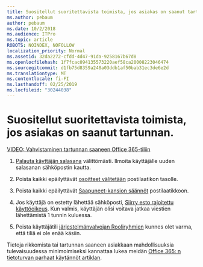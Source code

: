 ```yaml
---
title: Suositellut suoritettavista toimista, jos asiakas on saanut tartunnan.
ms.author: pebaum
author: pebaum
ms.date: 10/2/2018
ms.audience: ITPro
ms.topic: article
ROBOTS: NOINDEX, NOFOLLOW
localization_priority: Normal
ms.assetid: 32da2272-cfdd-4d47-91da-9258167b67d8
ms.openlocfilehash: 1f7fcac094135573220aef58ca20008223046474
ms.sourcegitcommit: d1fb75d8359a248a03ddb1af50bab31ec3de6e2d
ms.translationtype: MT
ms.contentlocale: fi-FI
ms.lasthandoff: 02/25/2019
ms.locfileid: "30244038"
---
```

# <a name="recommended-steps-to-take-if-an-account-is-compromised"></a>Suositellut suoritettavista toimista, jos asiakas on saanut tartunnan.

[VIDEO: Vahvistaminen tartunnan saaneen Office 365-tiliin](https://www.microsoft.com/videoplayer/embed/RE2jvOb?pid=ocpVideo0-innerdiv-oneplayer&amp;postJsllMsg=true&amp;maskLevel=20&amp;autoplay=true)
  
1. [Palauta käyttäjän salasana](https://support.office.com/article/7a5d073b-7fae-4aa5-8f96-9ecd041aba9c) välittömästi. Ilmoita käyttäjälle uuden salasanan sähköpostin kautta. 
    
2. Poista kaikki epäilyttävät [osoitteet välitetään](https://support.office.com/article/ab5eb117-0f22-4fa7-a662-3a6bdb0add74) postilaatikon tasolle. 
    
3. Poista kaikki epäilyttävät [Saapuneet-kansion säännöt](https://support.office.com/article/1433E3A0-7FB0-4999-B536-50E05CB67FED) postilaatikkoon. 
    
4. Jos käyttäjä on estetty lähettää sähköposti, [Siirry esto rajoitettu käyttöoikeus](https://protection.office.com/?hash=/restrictedusers). Kun valmis, käyttäjän olisi voitava jatkaa viestien lähettämistä 1 tunnin kuluessa.
    
5. Poista käyttäjätili [järjestelmänvalvojan Rooliryhmien](https://support.office.com/article/eac4d046-1afd-4f1a-85fc-8219c79e1504) kunnes olet varma, että tiliä ei ole enää käsiin. 
    
Tietoja rikkomista tai tartunnan saaneen asiakkaan mahdollisuuksia tulevaisuudessa minimoimiseksi kannattaa lukea meidän [Office 365: n tietoturvan parhaat käytännöt artiklan](https://support.office.com/article/9295e396-e53d-49b9-ae9b-0b5828cdedc3).
  

